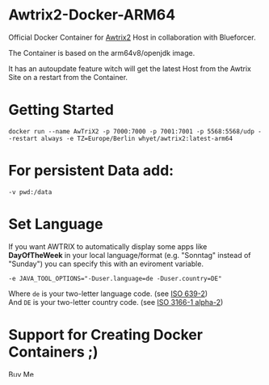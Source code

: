 # Awtrix2-Docker-ARM64
Official Docker Container for [Awtrix2](https://blueforcer.de/2019/01/04/awtrix-2-0/) Host in collaboration with Blueforcer.

The Container is based on the arm64v8/openjdk image.

It has an autoupdate feature witch will get the latest Host from the Awtrix Site on a restart from the Container.

# Getting Started

```shell
docker run --name AwTriX2 -p 7000:7000 -p 7001:7001 -p 5568:5568/udp --restart always -e TZ=Europe/Berlin whyet/awtrix2:latest-arm64
```

# For persistent Data add:

```shell
-v pwd:/data
```

# Set Language

If you want AWTRIX to automatically display some apps like **DayOfTheWeek** in your local language/format (e.g. "Sonntag" instead of "Sunday") you can specify this with an eviroment variable.

```shell
-e JAVA_TOOL_OPTIONS="-Duser.language=de -Duser.country=DE"
```

Where `de` is your two-letter language code. (see [ISO 639-2](https://en.wikipedia.org/wiki/List_of_ISO_639-1_codes))  
And `DE` is your two-letter country code. (see [ISO 3166-1 alpha-2](https://en.wikipedia.org/wiki/ISO_3166-1_alpha-2))


# Support for Creating Docker Containers ;)

<a href="https://www.buymeacoffee.com/TechNic" target="_blank"><img src="https://cdn.buymeacoffee.com/buttons/default-orange.png" alt="Buy Me A Coffee" style="height: 13px !important;width: 55px !important;" ></a>
